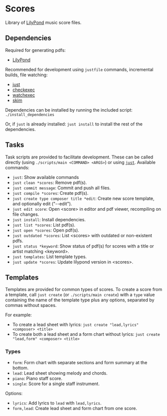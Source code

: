 # Scores

Library of [LilyPond](https://lilypond.org/) music score files.

## Dependencies

Required for generating pdfs:

- [LilyPond](https://lilypond.org/ "lilypond")

Recommended for development using `justfile` commands, incremental builds, file
watching:

- [just](https://just.systems/man/en/ "just")
- [checkexec](https://github.com/kurtbuilds/checkexec "checkexec")
- [watchexec](https://watchexec.github.io/ "watchexec")
- [skim](https://skim-app.sourceforge.io/ "skim")

Dependencies can be installed by running the included script:
`./install_dependencies`

Or, if `just` is already installed: `just install` to install the rest of the
dependencies.

## Tasks

Task scripts are provided to facilitate development. These can be called
directly (using `./scripts/main <COMMAND> <ARGS>`) or using
[`just`](https://just.systems/man/en/ "just"). Available commands:

- `just`: Show available commands
- `just clean *scores`: Remove pdf(s).
- `just commit message`: Commit and push all files.
- `just compile *scores`: Create pdf(s).
- `just create type composer title *edit`: Create new score template, and
  optionally edit ("--edit").
- `just edit score`: Open \<score\> in editor and pdf viewer, recompiling on
  file changes.
- `just install`: Install dependencies.
- `just list *scores`: List pdf(s).
- `just open *scores`: Open pdf(s).
- `just outdated *scores`: List \<scores\> with outdated or non-existent pdfs.
- `just status *keyword`: Show status of pdf(s) for scores with a title or
  artist matching \<keyword\>.
- `just templates`: List template types.
- `just update *scores`: Update lilypond version in \<scores\>.

## Templates

Templates are provided for common types of scores. To create a score from a
template, call `just create` (or `./scripts/main create`) with a `type` value
containing the name of the template type plus any options, separated by commas
without spaces.

For example:

- To create a lead sheet with lyrics: `just create "lead,lyrics" <composer> <title>`
- To create both a lead sheet and a form chart without lyrics:
  `just create "lead,form" <composer> <title>`

### Types

- `form`: Form chart with separate sections and form summary at the bottom.
- `lead`: Lead sheet showing melody and chords.
- `piano`: Piano staff score.
- `single`: Score for a single staff instrument.

Options:

- `lyrics`: Add lyrics to `lead` with `lead,lyrics`.
- `form,lead`: Create lead sheet and form chart from one score.
